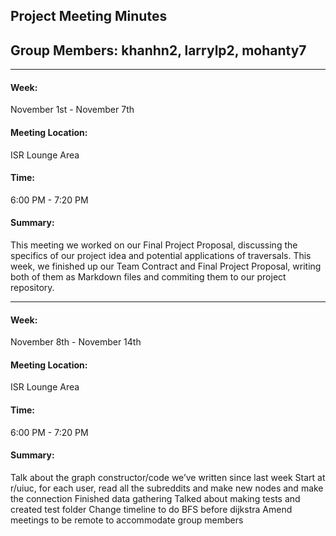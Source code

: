 ## Project Meeting Minutes
## Group Members: khanhn2, larrylp2, mohanty7
---

#### <strong>Week:</strong>
November 1st - November 7th
#### <strong>Meeting Location:</strong>
ISR Lounge Area
#### <strong>Time:</strong>
6:00 PM - 7:20 PM
#### <strong>Summary:</strong>
This meeting we worked on our Final Project Proposal, discussing the specifics of our project idea and potential applications of traversals. This week, we finished up our Team Contract and Final Project Proposal, writing both of them as Markdown files and commiting them to our project repository.

---
#### <strong>Week:</strong>
November 8th - November 14th
#### <strong>Meeting Location:</strong>
ISR Lounge Area
#### <strong>Time:</strong>
6:00 PM - 7:20 PM
#### <strong>Summary:</strong>
Talk about the graph constructor/code we’ve written since last week
Start at r/uiuc, for each user, read all the subreddits and make new nodes and make the connection
Finished data gathering
Talked about making tests and created test folder
Change timeline to do BFS before dijkstra
Amend meetings to be remote to accommodate group members
